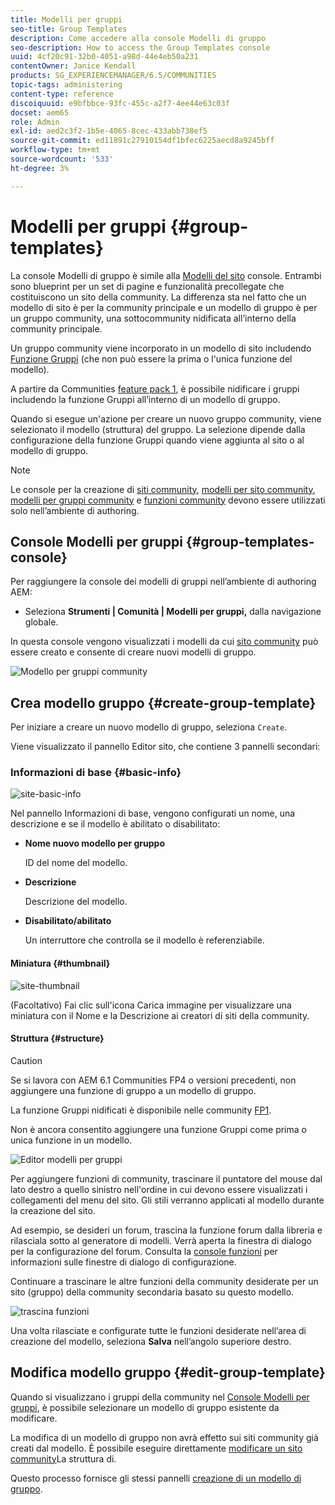 ```yaml
---
title: Modelli per gruppi
seo-title: Group Templates
description: Come accedere alla console Modelli di gruppo
seo-description: How to access the Group Templates console
uuid: 4cf20c91-32b0-4051-a98d-44e4eb50a231
contentOwner: Janice Kendall
products: SG_EXPERIENCEMANAGER/6.5/COMMUNITIES
topic-tags: administering
content-type: reference
discoiquuid: e9bfbbce-93fc-455c-a2f7-4ee44e63c03f
docset: aem65
role: Admin
exl-id: aed2c3f2-1b5e-4065-8cec-433abb738ef5
source-git-commit: ed11891c27910154df1bfec6225aecd8a9245bff
workflow-type: tm+mt
source-wordcount: '533'
ht-degree: 3%

---
```


# Modelli per gruppi {#group-templates}

La console Modelli di gruppo è simile alla [Modelli del sito](/help/communities/sites.md) console. Entrambi sono blueprint per un set di pagine e funzionalità precollegate che costituiscono un sito della community. La differenza sta nel fatto che un modello di sito è per la community principale e un modello di gruppo è per un gruppo community, una sottocommunity nidificata all’interno della community principale.

Un gruppo community viene incorporato in un modello di sito includendo [Funzione Gruppi](/help/communities/functions.md#groups-function) (che non può essere la prima o l&#39;unica funzione del modello).

A partire da Communities [feature pack 1](/help/communities/deploy-communities.md#latestfeaturepack), è possibile nidificare i gruppi includendo la funzione Gruppi all’interno di un modello di gruppo.

Quando si esegue un&#39;azione per creare un nuovo gruppo community, viene selezionato il modello (struttura) del gruppo. La selezione dipende dalla configurazione della funzione Gruppi quando viene aggiunta al sito o al modello di gruppo.

>[!NOTE]
>
>Le console per la creazione di [siti community](/help/communities/sites-console.md), [modelli per sito community](/help/communities/sites.md), [modelli per gruppi community](/help/communities/tools-groups.md) e [funzioni community](/help/communities/functions.md) devono essere utilizzati solo nell’ambiente di authoring.

## Console Modelli per gruppi {#group-templates-console}

Per raggiungere la console dei modelli di gruppi nell’ambiente di authoring AEM:

* Seleziona **Strumenti | Comunità | Modelli per gruppi,** dalla navigazione globale.

In questa console vengono visualizzati i modelli da cui [sito community](/help/communities/sites-console.md) può essere creato e consente di creare nuovi modelli di gruppo.

![Modello per gruppi community](assets/groups-template.png)

## Crea modello gruppo {#create-group-template}

Per iniziare a creare un nuovo modello di gruppo, seleziona `Create`.

Viene visualizzato il pannello Editor sito, che contiene 3 pannelli secondari:

### Informazioni di base {#basic-info}

![site-basic-info](assets/site-basic-info.png)

Nel pannello Informazioni di base, vengono configurati un nome, una descrizione e se il modello è abilitato o disabilitato:

* **Nome nuovo modello per gruppo**

   ID del nome del modello.

* **Descrizione**

   Descrizione del modello.

* **Disabilitato/abilitato**

   Un interruttore che controlla se il modello è referenziabile.

#### Miniatura  {#thumbnail}

![site-thumbnail](assets/site-thumbnail.png)

(Facoltativo) Fai clic sull&#39;icona Carica immagine per visualizzare una miniatura con il Nome e la Descrizione ai creatori di siti della community.

#### Struttura {#structure}

>[!CAUTION]
>
>Se si lavora con AEM 6.1 Communities FP4 o versioni precedenti, non aggiungere una funzione di gruppo a un modello di gruppo.
>
>La funzione Gruppi nidificati è disponibile nelle community [FP1](/help/communities/communities.md#latestfeaturepack).
>
>Non è ancora consentito aggiungere una funzione Gruppi come prima o unica funzione in un modello.

![Editor modelli per gruppi](assets/template-editor.png)

Per aggiungere funzioni di community, trascinare il puntatore del mouse dal lato destro a quello sinistro nell&#39;ordine in cui devono essere visualizzati i collegamenti del menu del sito. Gli stili verranno applicati al modello durante la creazione del sito.

Ad esempio, se desideri un forum, trascina la funzione forum dalla libreria e rilasciala sotto al generatore di modelli. Verrà aperta la finestra di dialogo per la configurazione del forum. Consulta la [console funzioni](/help/communities/functions.md) per informazioni sulle finestre di dialogo di configurazione.

Continuare a trascinare le altre funzioni della community desiderate per un sito (gruppo) della community secondaria basato su questo modello.

![trascina funzioni](assets/dragfunctions.png)

Una volta rilasciate e configurate tutte le funzioni desiderate nell’area di creazione del modello, seleziona **Salva** nell’angolo superiore destro.

##  Modifica modello gruppo {#edit-group-template}

Quando si visualizzano i gruppi della community nel [Console Modelli per gruppi](#group-templates-console), è possibile selezionare un modello di gruppo esistente da modificare.

La modifica di un modello di gruppo non avrà effetto sui siti community già creati dal modello. È possibile eseguire direttamente [modificare un sito community](/help/communities/sites-console.md#modify-structure)La struttura di.

Questo processo fornisce gli stessi pannelli [creazione di un modello di gruppo](#create-group-template).
